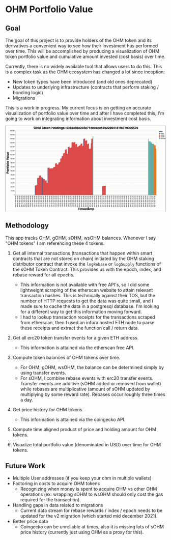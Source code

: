 # OHM Portfolio Value 

## Goal 

The goal of this project is to provide holders of the OHM token and its derivatives a convenient way to see how their investment has performed over time. This will be accomplished by producing a visualization of OHM token portfolio value and cumulative amount invested (cost basis) over time. 

Currently, there is no widely available tool that allows users to do this. This is a complex task as the OHM ecosystem has changed a lot since inception: 
- New token types have been introduced (and old ones deprecated)
- Updates to underlying infrastructure (contracts that perform staking / bonding logic)
- Migrations

This is a work in progress. My current focus is on getting an accurate visualization of portfolio value over time and after I have completed this, I'm going to work on integrating information about investment cost basis.

![demo-gif](./ohm-demo.gif)

## Methodology

This app tracks OHM, gOHM, sOHM, wsOHM balances. Whenever I say "OHM tokens" I am referencing these 4 tokens. 

1. Get all internal transactions (transactions that happen within smart contracts that are not stored on chain) initiated by the OHM staking distributor contract that invoke the `logRebase` or `logSupply` functions of the sOHM Token Contract. This provides us with the epoch, index, and rebase reward for all epochs.
    - This information is not available with free API's, so I did some lightweight scraping of the etherscan website to attain relevant transaction hashes. This is technically against their TOS, but the number of HTTP requests to get the data was quite small, and I made sure to cache the data in a postgresql database. I'm looking for a different way to get this information moving forward.
    - I had to lookup transaction receipts for the transactions scraped from etherscan, then I used an infura hosted ETH node to parse these receipts and extract the function call / return data. 

2. Get all erc20 token transfer events for a given ETH address. 
   - This information is attained via the etherscan free API. 

3. Compute token balances of OHM tokens over time.
   -  For OHM, gOHM, wsOHM, the balance can be determined simply by using transfer events. 
   - For sOHM, I combine rebase events with erc20 transfer events. Transfer events are additive (sOHM added or removed from wallet) while rebases are multiplicative (amount of sOHM updated by multiplying by some reward rate). Rebases occur roughly three times a day. 

4. Get price history for OHM tokens. 
    - This information is attained via the coingecko API. 

5. Compute time aligned product of price and holding amount for OHM tokens. 

6. Visualize total portfolio value (denominated in USD) over time for OHM tokens. 

## Future Work

* Multiple User addresses (if you keep your ohm in multiple wallets) 
* Factoring in costs to acquire OHM tokens
  * Recognizing when money is spent to acquire OHM vs other OHM operations (ex: wrapping sOHM to wsOHM should only cost the gas required for the transaction). 
* Handling gaps in data related to migrations 
  * Current data stream for rebase rewards / index / epoch needs to be updated for the v2 migration (which started mid december 2021). 
* Better price data 
  * Coingecko can be unreliable at times, also it is missing lots of sOHM price history (currently just using OHM as a proxy for this). 




